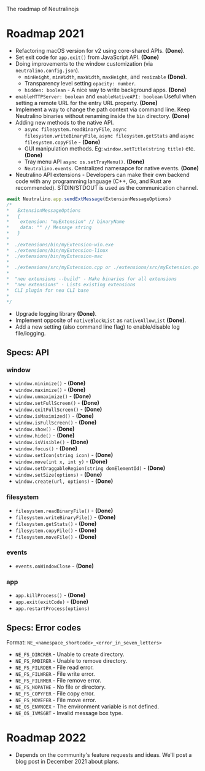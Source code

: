 The roadmap of Neutralinojs

# Roadmap 2021

- Refactoring macOS version for v2 using core-shared APIs.  **(Done)**.
- Set exit code for `app.exit()` from JavaScript API. **(Done)**
- Doing improvements to the window customization (via `neutralino.config.json`).
  * `minHeight`, `minWidth`, `maxWidth`, `maxHeight`, and `resizable` **(Done)**.
  * Transparency level setting `opacity: number`.
  * `hidden: boolean` - A nice way to write background apps. **(Done)**
- `enableHTTPServer: boolean` and `enableNativeAPI: boolean` Useful when setting a remote URL for the entry URL property. **(Done)**
- Implement a way to change the path context via command line. Keep Neutralino binaries without renaming inside the `bin` directory.  **(Done)**
- Adding new methods to the native API.
  * `async filesystem.readBinaryFile`, `async filesystem.writeBinaryFile`, `async filesystem.getStats` and `async filesystem.copyFile` - **(Done)**
  * GUI manipulation methods. Eg: `window.setTitle(string title)` etc. **(Done)**
  * Tray menu API `async os.setTrayMenu()`. **(Done)**
  * `Neutralino.events`. Centralized namesapce for native events. **(Done)**
- Neutralino API extensions - Developers can make their own backend code with any programming language (C++, Go, and Rust are recommended). STDIN/STDOUT is used as the communication channel.
```js
await Neutralino.app.sendExtMessage(ExtensionMessageOptions)
/*
*   ExtensionMessageOptions
*   {
*    extension: "myExtension" // binaryName
*    data: "" // Message string
*   }
*
*  ./extensions/bin/myExtension-win.exe
*  ./extensions/bin/myExtension-linux
*  ./extensions/bin/myExtension-mac
*
*  ./extensions/src/myExtension.cpp or ./extensions/src/myExtension.go
*   
*  "neu extensions --build" - Make binaries for all extensions
*  "neu extensions" - Lists existing extensions
*  CLI plugin for neu CLI base
*
*/
```
- Upgrade logging library **(Done)**.
- Implement opposite of `nativeBlockList` as `nativeAllowList` **(Done)**.
- Add a new setting (also command line flag) to enable/disable log file/logging.

## Specs: API

### window

- `window.minimize()` - **(Done)**
- `window.maximize()` - **(Done)**
- `window.unmaximize()` - **(Done)**
- `window.setFullScreen()` - **(Done)**
- `window.exitFullScreen()` - **(Done)**
- `window.isMaximized()` - **(Done)**
- `window.isFullScreen()` - **(Done)**
- `window.show()` - **(Done)**
- `window.hide()` - **(Done)**
- `window.isVisible()` - **(Done)**
- `window.focus()` - **(Done)**
- `window.setIcon(string icon)` - **(Done)**
- `window.move(int x, int y)` - **(Done)**
- `window.setDraggableRegion(string domElementId)` -  **(Done)**
- `window.setSize(options)` - **(Done)**
- `window.create(url, options)` - **(Done)**

### filesystem

- `filesystem.readBinaryFile()` -  **(Done)**
- `filesystem.writeBinaryFile()` -  **(Done)**
- `filesystem.getStats()` - **(Done)**
- `filesystem.copyFile()` - **(Done)**
- `filesystem.moveFile()` - **(Done)**

### events

- `events.onWindowClose` - **(Done)**

### app

- `app.killProcess()` - **(Done)**
- `app.exit(exitCode)` - **(Done)**
- `app.restartProcess(options)`

## Specs: Error codes

Format: `NE_<namespace_shortcode>_<error_in_seven_letters>`

- `NE_FS_DIRCRER` - Unable to create directory.
- `NE_FS_RMDIRER` - Unable to remove directory.
- `NE_FS_FILRDER` - File read error.
- `NE_FS_FILWRER` - File write error.
- `NE_FS_FILRMER` - File remove error.
- `NE_FS_NOPATHE` - No file or directory.
- `NE_FS_COPYFER` - File copy error.
- `NE_FS_MOVEFER` - File move error.
- `NE_OS_ENVNOEX` - The environment variable is not defined.
- `NE_OS_IVMSGBT` - Invalid message box type.

# Roadmap 2022

- Depends on the community's feature requests and ideas. We'll post a blog post in December 2021 about plans.


